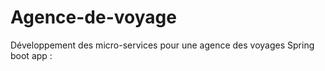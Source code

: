 # Agence-de-voyage
Développement des micro-services pour une agence des voyages 
Spring boot app :
  

